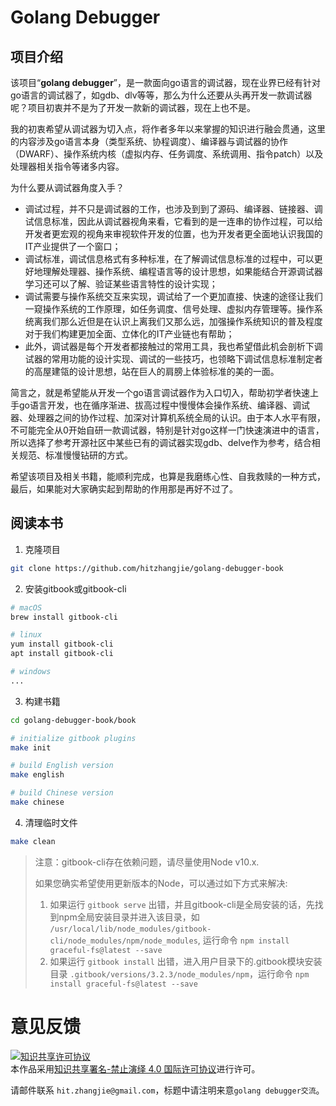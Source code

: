 # Golang Debugger

## 项目介绍

该项目“**golang debugger**”，是一款面向go语言的调试器，现在业界已经有针对go语言的调试器了，如gdb、dlv等等，那么为什么还要从头再开发一款调试器呢？项目初衷并不是为了开发一款新的调试器，现在上也不是。

我的初衷希望从调试器为切入点，将作者多年以来掌握的知识进行融会贯通，这里的内容涉及go语言本身（类型系统、协程调度）、编译器与调试器的协作（DWARF）、操作系统内核（虚拟内存、任务调度、系统调用、指令patch）以及处理器相关指令等诸多内容。

为什么要从调试器角度入手？
- 调试过程，并不只是调试器的工作，也涉及到到了源码、编译器、链接器、调试信息标准，因此从调试器视角来看，它看到的是一连串的协作过程，可以给开发者更宏观的视角来审视软件开发的位置，也为开发者更全面地认识我国的IT产业提供了一个窗口；
- 调试标准，调试信息格式有多种标准，在了解调试信息标准的过程中，可以更好地理解处理器、操作系统、编程语言等的设计思想，如果能结合开源调试器学习还可以了解、验证某些语言特性的设计实现；
- 调试需要与操作系统交互来实现，调试给了一个更加直接、快速的途径让我们一窥操作系统的工作原理，如任务调度、信号处理、虚拟内存管理等。操作系统离我们那么近但是在认识上离我们又那么远，加强操作系统知识的普及程度对于我们构建更加全面、立体化的IT产业链也有帮助；
- 此外，调试器是每个开发者都接触过的常用工具，我也希望借此机会剖析下调试器的常用功能的设计实现、调试的一些技巧，也领略下调试信息标准制定者的高屋建瓴的设计思想，站在巨人的肩膀上体验标准的美的一面。

简言之，就是希望能从开发一个go语言调试器作为入口切入，帮助初学者快速上手go语言开发，也在循序渐进、拔高过程中慢慢体会操作系统、编译器、调试器、处理器之间的协作过程、加深对计算机系统全局的认识。由于本人水平有限，不可能完全从0开始自研一款调试器，特别是针对go这样一门快速演进中的语言，所以选择了参考开源社区中某些已有的调试器实现gdb、delve作为参考，结合相关规范、标准慢慢钻研的方式。

希望该项目及相关书籍，能顺利完成，也算是我磨练心性、自我救赎的一种方式，最后，如果能对大家确实起到帮助的作用那是再好不过了。

## 阅读本书

1. 克隆项目
```bash
git clone https://github.com/hitzhangjie/golang-debugger-book
```

2. 安装gitbook或gitbook-cli
```bash
# macOS
brew install gitbook-cli

# linux
yum install gitbook-cli
apt install gitbook-cli

# windows
...
```

3. 构建书籍
```bash
cd golang-debugger-book/book

# initialize gitbook plugins
make init 

# build English version
make english

# build Chinese version
make chinese

```

4. 清理临时文件
```bash
make clean
```

> 注意：gitbook-cli存在依赖问题，请尽量使用Node v10.x.
>
> 如果您确实希望使用更新版本的Node，可以通过如下方式来解决:
>
> 1. 如果运行 `gitbook serve` 出错，并且gitbook-cli是全局安装的话，先找到npm全局安装目录并进入该目录，如 `/usr/local/lib/node_modules/gitbook-cli/node_modules/npm/node_modules`, 运行命令 `npm install graceful-fs@latest --save`
> 2. 如果运行 `gitbook install` 出错，进入用户目录下的.gitbook模块安装目录 `.gitbook/versions/3.2.3/node_modules/npm`，运行命令 `npm install graceful-fs@latest --save`

# 意见反馈

<a rel="license" href="http://creativecommons.org/licenses/by-nd/4.0/deed.zh"><img alt="知识共享许可协议" style="border-width:0" src="https://i.creativecommons.org/l/by-nd/4.0/88x31.png" /></a><br />本作品采用<a rel="license" href="http://creativecommons.org/licenses/by-nd/4.0/deed.zh">知识共享署名-禁止演绎 4.0 国际许可协议</a>进行许可。

请邮件联系 `hit.zhangjie@gmail.com`，标题中请注明来意`golang debugger交流`。

